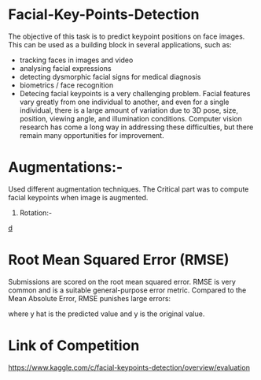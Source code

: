 # Facial-Key-Points-Detection
The objective of this task is to predict keypoint positions on face images. This can be used as a building block in several applications, such as:
* tracking faces in images and video
* analysing facial expressions
* detecting dysmorphic facial signs for medical diagnosis
* biometrics / face recognition
* Detecing facial keypoints is a very challenging problem.  Facial features vary greatly from one individual to another, and even for a single individual, there is a large amount of variation due to 3D pose, size, position, viewing angle, and illumination conditions. Computer vision research has come a long way in addressing these difficulties, but there remain many opportunities for improvement.

# Augmentations:-
Used different augmentation techniques. The Critical part was to compute facial keypoints when image is augmented. 
1. Rotation:-

[d](Rotation.png)


# Root Mean Squared Error (RMSE)
Submissions are scored on the root mean squared error. RMSE is very common and is a suitable general-purpose error metric. Compared to the Mean Absolute Error, RMSE punishes large errors:


where y hat is the predicted value and y is the original value.

# Link of Competition
https://www.kaggle.com/c/facial-keypoints-detection/overview/evaluation
